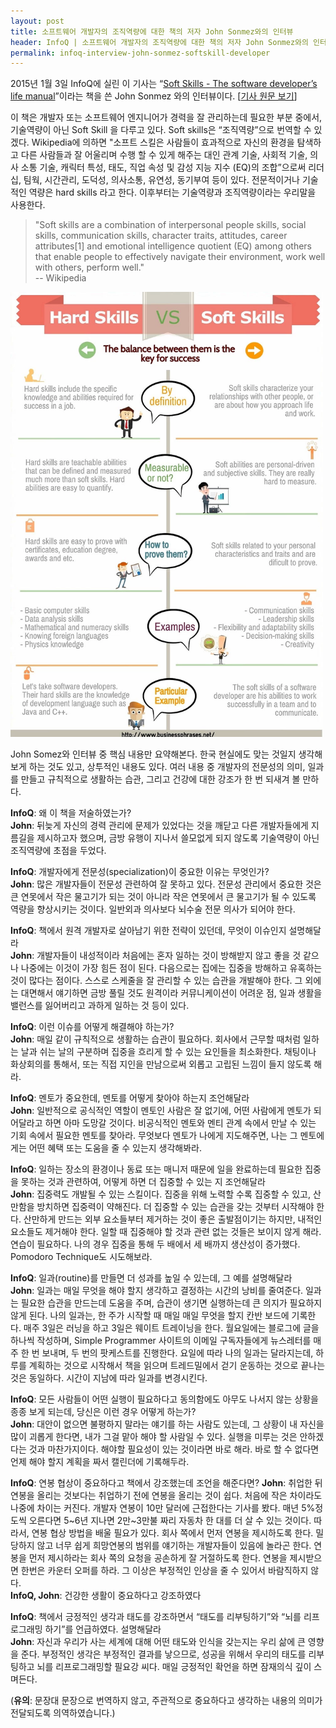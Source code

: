 ```yaml
---
layout: post
title: 소프트웨어 개발자의 조직역량에 대한 책의 저자 John Sonmez와의 인터뷰
header: InfoQ | 소프트웨어 개발자의 조직역량에 대한 책의 저자 John Sonmez와의 인터뷰
permalink: infoq-interview-john-sonmez-softskill-developer
---
```


2015년 1월 3일 InfoQ에 실린 이 기사는 “[Soft Skills - The software developer’s life manual](https://www.manning.com/books/soft-skills?a_aid=simpleprogrammer)”이라는 책을 쓴 John Sonmez 와의 인터뷰이다. [[기사 원문 보기](https://www.infoq.com/articles/john-sonmez-soft-skills)]

이 책은 개발자 또는 소프트웨어 엔지니어가 경력을 잘 관리하는데 필요한 부분 중에서, 기술역량이 아닌 Soft Skill 을 다루고 있다. Soft skills은 “조직역량”으로 번역할 수 있겠다. Wikipedia에 의하면 "소프트 스킬은 사람들이 효과적으로 자신의 환경을 탐색하고 다른 사람들과 잘 어울리며 수행 할 수 있게 해주는 대인 관계 기술, 사회적 기술, 의사 소통 기술, 캐릭터 특성, 태도, 직업 속성 및 감성 지능 지수 (EQ)의 조합”으로써 리더십, 팀웍, 시간관리, 도덕성, 의사소통, 유연성, 동기부여 등이 있다. 전문적이거나 기술적인 역량은 hard skills 라고 한다. 이후부터는 기술역량과 조직역량이라는 우리말을 사용한다.

> "Soft skills are a combination of interpersonal people skills, social skills, communication skills, character traits, attitudes, career attributes[1] and emotional intelligence quotient (EQ) among others that enable people to effectively navigate their environment, work well with others, perform well."   
>    -- Wikipedia

<img src="./img/170101/softskills_hardskills.png" width="500px">

John Somez와 인터뷰 중 핵심 내용만 요약해본다. 한국 현실에도 맞는 것일지 생각해보게 하는 것도 있고,  상투적인 내용도 있다. 여러 내용 중 개발자의 전문성의 의미, 일과를 만들고 규칙적으로 생활하는 습관, 그리고 건강에 대한 강조가 한 번 되새겨 볼 만하다.

**InfoQ**: 왜 이 책을 저술하였는가?   
**John**: 뒤늦게 자신의 경력 관리에 문제가 있었다는 것을 깨닫고 다른 개발자들에게 지름길을 제시하고자 했으며, 금방 유행이 지나서 쓸모없게 되지 않도록 기술역량이 아닌 조직역량에 초점을 두었다.


**InfoQ**: 개발자에게 전문성(specialization)이 중요한 이유는 무엇인가?   
**John**: 많은 개발자들이 전문성 관련하여 잘 못하고 있다. 전문성 관리에서 중요한 것은 큰 연못에서 작은 물고기가 되는 것이 아니라 작은 연못에서 큰 물고기가 될 수 있도록 역량을 향상시키는 것이다. 일반외과 의사보다 뇌수술 전문 의사가 되어야 한다.


**InfoQ**: 책에서 원격 개발자로 살아남기 위한 전략이 있던데, 무엇이 이슈인지 설명해달라   
**John**: 개발자들이 내성적이라 처음에는 혼자 일하는 것이 방해받지 않고 좋을 것 같으나 나중에는 이것이 가장 힘든 점이 된다. 다음으로는 집에는 집중을 방해하고 유혹하는 것이 많다는 점이다. 스스로 스케줄을 잘 관리할 수 있는 습관을 개발해야 한다. 그 외에는 대면해서 얘기하면 금방 풀릴 것도 원격이라 커뮤니케이션이 어려운 점, 일과 생활을 밸런스를 잃어버리고 과하게 일하는 것 등이 있다.

**InfoQ**: 이런 이슈를 어떻게 해결해야 하는가?   
**John**: 매일 같이 규칙적으로 생활하는 습관이 필요하다. 회사에서 근무할 때처럼 일하는 날과 쉬는 날의 구분하며 집중을 흐리게 할 수 있는 요인들을 최소화한다. 채팅이나 화상회의를 통해서, 또는 직접 지인을 만남으로써 외롭고 고립된 느낌이 들지 않도록 해라.


**InfoQ**: 멘토가 중요한데, 멘토를 어떻게 찾아야 하는지 조언해달라   
**John**: 일반적으로 공식적인 역할이 멘토인 사람은 잘 없기에, 어떤 사람에게 멘토가 되어달라고 하면 아마 도망갈 것이다. 비공식적인 멘토와 멘티 관계 속에서 만날 수 있는 기회 속에서 필요한 멘토를 찾아라. 무엇보다 멘토가 나에게 지도해주면, 나는 그 멘토에게는 어떤 혜택 또는 도움을 줄 수 있는지 생각해봐라.


**InfoQ**: 일하는 장소의 환경이나 동료 또는 매니저 때문에 일을 완료하는데 필요한 집중을 못하는 것과 관련하여, 어떻게 하면 더 집중할 수 있는 지 조언해달라   
**John**: 집중력도 개발될 수 있는 스킬이다. 집중을 위해 노력할 수록 집중할 수 있고, 산만함을 방치하면 집중력이 약해진다. 더 집중할 수 있는 습관을 갖는 것부터 시작해야 한다. 산만하게 만드는 외부 요소들부터 제거하는 것이 좋은 출발점이기는 하지만, 내적인 요소들도 제거해야 한다. 일할 때 집중해야 할 것과 관련 없는 것들은 보이지 않게 해라. 연습이 필요하다. 나의 경우 집중을 통해 두 배에서 세 배까지 생산성이 증가했다. Pomodoro Technique도 시도해보라.


**InfoQ**: 일과(routine)를 만들면 더 성과를 높일 수 있는데, 그 예를 설명해달라   
**John**: 일과는 매일 무엇을 해야 할지 생각하고 결정하는 시간의 낭비를 줄여준다. 일과는 필요한 습관을 만드는데 도움을 주며, 습관이 생기면 실행하는데 큰 의지가 필요하지 않게 된다.
나의 일과는, 한 주가 시작할 때 매일 매일 무엇을 할지 칸반 보드에 기록한다. 매주 3일은 러닝을 하고 3일은 웨이트 트레이닝을 한다. 월요일에는 블로그에 글을 하나씩 작성하며, Simple Programmer 사이트의 이메일 구독자들에게 뉴스레터를 매주 한 번 보내며, 두 번의 팟케스트를 진행한다. 
요일에 따라 나의 일과는 달라지는데, 하루를 계획하는 것으로 시작해서 책을 읽으며 트레드밀에서 걷기 운동하는 것으로 끝나는 것은 동일하다. 시간이 지남에 따라 일과를 변경시킨다.


**InfoQ**: 모든 사람들이 어떤 실행이 필요하다고 동의함에도 아무도 나서지 않는 상황을 종종 보게 되는데, 당신은 이런 경우 어떻게 하는가?   
**John**: 대안이 없으면 불평하지 말라는 얘기를 하는 사람도 있는데, 그 상황이 내 자신을 많이 괴롭게 한다면, 내가 그걸 맡아 해야 할 사람일 수 있다. 실행을 미루는 것은 안하겠다는 것과 마찬가지이다. 해야할 필요성이 있는 것이라면 바로 해라. 바로 할 수 없다면 언제 해야 할지 계획을 짜서 캘린더에 기록해두라.


**InfoQ**: 연봉 협상이 중요하다고 책에서 강조했는데 조언을 해준다면?
**John**: 취업한 뒤 연봉을 올리는 것보다는 취업하기 전에 연봉을 올리는 것이 쉽다. 처음에 작은 차이라도 나중에 차이는 커진다. 개발자 연봉이 10만 달러에 근접한다는 기사를 봤다. 매년 5%정도씩 오른다면 5~6년 지나면 2만~3만불 짜리 자동차 한 대를 더 살 수 있는 것이다. 따라서, 연봉 협상 방법을 배울 필요가 있다. 
회사 쪽에서 먼저 연봉을 제시하도록 한다. 밀당하지 않고 너무 쉽게 희망연봉의 범위를 얘기하는 개발자들이 있음에 놀라곤 한다. 연봉을 먼저 제시하라는 회사 쪽의 요청을 공손하게 잘 거절하도록 한다. 연봉을 제시받으면 한번은 카운터 오퍼를 하라. 그 이상은 부정적인 인상을 줄 수 있어서 바람직하지 않다.   
**InfoQ, John**: 건강한 생활이 중요하다고 강조하였다


**InfoQ**: 책에서 긍정적인 생각과 태도를 강조하면서 “태도를 리부팅하기”와 “뇌를 리프로그래밍 하기”를 언급하였다. 설명해달라   
**John**: 자신과 우리가 사는 세계에 대해 어떤 태도와 인식을 갖는지는 우리 삶에 큰 영향을 준다. 부정적인 생각은 부정적인 결과를 낳으므로, 성공을 위해서 우리의 태도를 리부팅하고 뇌를 리프로그래밍할 필요강 씨다. 매일 긍정적인 확언을 하면 잠재의식 깊이 스며든다.


(**유의**: 문장대 문장으로 번역하지 않고, 주관적으로 중요하다고 생각하는 내용의 의미가 전달되도록 의역하였습니다.)


